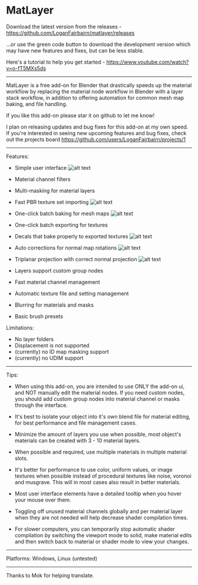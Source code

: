 # MatLayer

Download the latest version from the releases - https://github.com/LoganFairbairn/matlayer/releases

...or use the green code button to download the development version which may have new features and fixes, but can be less stable.

Here's a tutorial to help you get started - https://www.youtube.com/watch?v=o-fT5MXs5ds

-----

MatLayer is a free add-on for Blender that drastically speeds up the material workflow by replacing the material node workflow in Blender with a layer stack workflow, in addition to offering automation for common mesh map baking, and file handling.

If you like this add-on please star it on github to let me know!

I plan on releasing updates and bug fixes for this add-on at my own speed. If you're interested in seeing new upcoming features and bug fixes, check out the projects board https://github.com/users/LoganFairbairn/projects/1

-----

Features:
- Simple user interface
![alt text](https://raw.githubusercontent.com/LoganFairbairn/matlayer/main/promo/UIExample.png?raw=true)

- Material channel filters

- Multi-masking for material layers

- Fast PBR texture set importing
![alt text](https://raw.githubusercontent.com/LoganFairbairn/matlayer/main/promo/ImportTextureSetShowcase.gif?raw=true)

- One-click batch baking for mesh maps
![alt text](https://raw.githubusercontent.com/LoganFairbairn/matlayer/main/promo/BakingExamples.jpg?raw=true)

- One-click batch exporting for textures

- Decals that bake properly to exported textures
![alt text](https://raw.githubusercontent.com/LoganFairbairn/matlayer/main/promo/DecalShowcase.gif?raw=true)

- Auto corrections for normal map rotations
![alt text](https://raw.githubusercontent.com/LoganFairbairn/matlayer/main/promo/NormalRotationCorrectionShowcase.gif?raw=true)

- Triplanar projection with correct normal projection
![alt text](https://raw.githubusercontent.com/LoganFairbairn/matlayer/main/promo/TriplanarShowcase.gif?raw=true)

- Layers support custom group nodes

- Fast material channel management

- Automatic texture file and setting management

- Blurring for materials and masks

- Basic brush presets

Limitations:
- No layer folders
- Displacement is not supported
- (currently) no ID map masking support
- (currently) no UDIM support

-----

Tips:
- When using this add-on, you are intended to use ONLY the add-on ui, and NOT manually edit the material nodes. If you need custom nodes, you should add custom group nodes into material channel or masks through the interface.

- It's best to isolate your object into it's own blend file for material editing, for best performance and file management cases.

- Minimize the amount of layers you use when possible, most object's materials can be created with 3 - 10 material layers.

- When possible and required, use multiple materials in multiple material slots.

- It's better for performance to use color, uniform values, or image textures when possible instead of procedural textures like noise, voronoi and musgrave. This will in most cases also result in better materials.

- Most user interface elements have a detailed tooltip when you hover your mouse over them.

- Toggling off unused material channels globally and per material layer when they are not needed will help decrease shader compilation times.

- For slower computers, you can temporarily stop automatic shader compilation by switching the viewport mode to solid, make material edits and then switch back to material or shader mode to view your changes.

-----

Platforms: Windows, Linux (untested)

-----

Thanks to Mok for helping translate.
